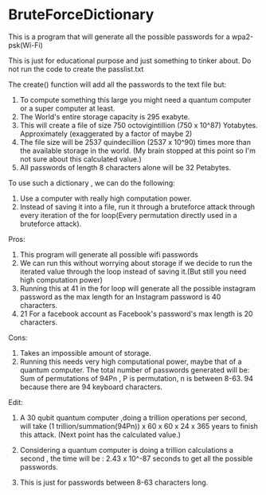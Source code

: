 # BruteForceDictionary

This is a program that will generate all the possible passwords for a wpa2-psk(Wi-Fi)

This is just for educational purpose and just something to tinker about.
Do not run the code to create the passlist.txt

The create() function will add all the passwords to the text file but:
1. To compute something this large you might need a quantum computer or a super computer at least.
2. The World's entire storage capacity is 295 exabyte.
3. This will create a file of size 750 octovigintillion (750 x 10^87) Yotabytes. Approximately (exaggerated by a factor of maybe 2)
4. The file size will be 2537 quindecillion (2537 x 10^90) times more than the available storage in the world. (My brain stopped at this point so I'm not sure about this calculated value.)
5. All passwords of length 8 characters alone will be 32 Petabytes.

To use such a dictionary , we can do the following:
1. Use a computer with really high computation power.
2. Instead of saving it into a file, run it through a bruteforce attack through every iteration of the for loop(Every permutation directly used in a bruteforce attack).

Pros:
1. This program will generate all possible wifi passwords
2. We can run this without worrying about storage if we decide to run the iterated value through the loop instead of saving it.(But still you need high computation power) 
3. Running this at 41 in the for loop will generate all the possible instagram password as the max length for an Instagram password is 40 characters.
4. 21 For a facebook account as Facebook's password's max length is 20 characters.

Cons:
1. Takes an impossible amount of storage.
2. Running this needs very high computational power, maybe that of a quantum computer. The total number of passwords generated will be:
   Sum of permutations of 94Pn , P is permutation, n is between 8-63. 94 because there are 94 keyboard characters.


Edit:
1. A 30 qubit quantum computer ,doing a trillion operations per second, will take (1 trillion/summation(94Pn)) x 60 x 60 x 24 x 365 years to finish this attack. (Next point has the calculated value.)

2. Considering a quantum computer is doing a trillion calculations a second , the time will be : 2.43 x 10^-87 seconds to get all the possible passwords.

3. This is just for passwords between 8-63 characters long.
